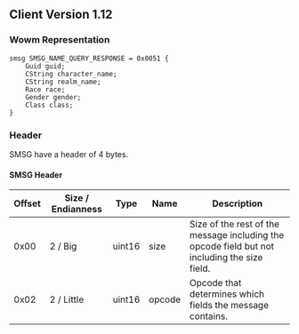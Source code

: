 ## Client Version 1.12

### Wowm Representation
```rust,ignore
smsg SMSG_NAME_QUERY_RESPONSE = 0x0051 {
    Guid guid;    
    CString character_name;    
    CString realm_name;    
    Race race;    
    Gender gender;    
    Class class;    
}

```
### Header
SMSG have a header of 4 bytes.

#### SMSG Header
| Offset | Size / Endianness | Type   | Name   | Description |
| ------ | ----------------- | ------ | ------ | ----------- |
| 0x00   | 2 / Big           | uint16 | size   | Size of the rest of the message including the opcode field but not including the size field.|
| 0x02   | 2 / Little        | uint16 | opcode | Opcode that determines which fields the message contains.|
